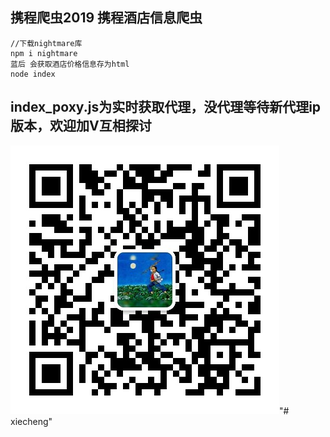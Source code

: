 ## 携程爬虫2019 携程酒店信息爬虫


```
//下载nightmare库
npm i nightmare
蓝后 会获取酒店价格信息存为html
node index
```
## index_poxy.js为实时获取代理，没代理等待新代理ip版本，欢迎加V互相探讨


![微信](./wx.jpg)"# xiecheng" 